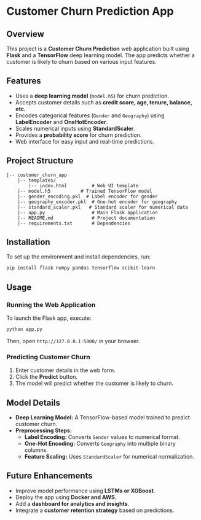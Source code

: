 # Customer Churn Prediction App

## Overview
This project is a **Customer Churn Prediction** web application built using **Flask** and a **TensorFlow** deep learning model. The app predicts whether a customer is likely to churn based on various input features.

## Features
- Uses a **deep learning model** (`model.h5`) for churn prediction.
- Accepts customer details such as **credit score, age, tenure, balance, etc.**
- Encodes categorical features (`Gender` and `Geography`) using **LabelEncoder** and **OneHotEncoder**.
- Scales numerical inputs using **StandardScaler**.
- Provides a **probability score** for churn prediction.
- Web interface for easy input and real-time predictions.

## Project Structure
```
|-- customer_churn_app
    |-- templates/
        |-- index.html         # Web UI template
    |-- model.h5           # Trained TensorFlow model
    |-- gender_encoding.pkl  # Label encoder for gender
    |-- geography_encoder.pkl  # One-hot encoder for geography
    |-- standard_scaler.pkl   # Standard scaler for numerical data
    |-- app.py                 # Main Flask application
    |-- README.md              # Project documentation
    |-- requirements.txt       # Dependencies
```

## Installation
To set up the environment and install dependencies, run:
```bash
pip install flask numpy pandas tensorflow scikit-learn
```

## Usage
### Running the Web Application
To launch the Flask app, execute:
```bash
python app.py
```
Then, open `http://127.0.0.1:5000/` in your browser.

### Predicting Customer Churn
1. Enter customer details in the web form.
2. Click the **Predict** button.
3. The model will predict whether the customer is likely to churn.

## Model Details
- **Deep Learning Model:** A TensorFlow-based model trained to predict customer churn.
- **Preprocessing Steps:**
  - **Label Encoding:** Converts `Gender` values to numerical format.
  - **One-Hot Encoding:** Converts `Geography` into multiple binary columns.
  - **Feature Scaling:** Uses `StandardScaler` for numerical normalization.

## Future Enhancements
- Improve model performance using **LSTMs or XGBoost**.
- Deploy the app using **Docker and AWS**.
- Add a **dashboard for analytics and insights**.
- Integrate a **customer retention strategy** based on predictions.

